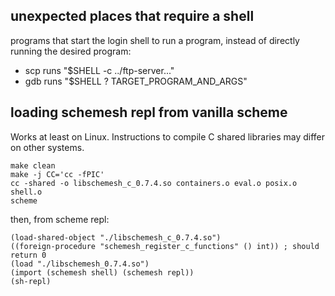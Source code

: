 ## unexpected places that require a shell
programs that start the login shell to run a program,
instead of directly running the desired program:

* scp runs "$SHELL -c ../ftp-server..."
* gdb runs "$SHELL ? TARGET_PROGRAM_AND_ARGS"


## loading schemesh repl from vanilla scheme

Works at least on Linux.
Instructions to compile C shared libraries may differ on other systems.

```
make clean
make -j CC='cc -fPIC'
cc -shared -o libschemesh_c_0.7.4.so containers.o eval.o posix.o shell.o
scheme
```
then, from scheme repl:
```
(load-shared-object "./libschemesh_c_0.7.4.so")
((foreign-procedure "schemesh_register_c_functions" () int)) ; should return 0
(load "./libschemesh_0.7.4.so")
(import (schemesh shell) (schemesh repl))
(sh-repl)
```
